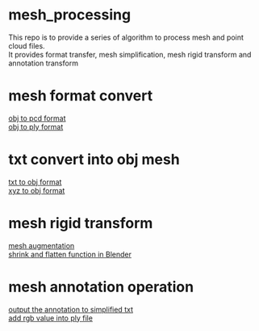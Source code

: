 # mesh_processing
This repo is to provide a series of algorithm to process mesh and point cloud files. \
It provides format transfer, mesh simplification, mesh rigid transform and annotation transform 

# mesh format convert
[obj to pcd format](./obj_to_pcd.py) \
[obj to ply format](./obj_to_ply.py)

# txt convert into obj mesh
[txt to obj format](./txt_to_obj.py) \
[xyz to obj format](./xyz_to_obj.py)

# mesh rigid transform
[mesh augmentation](./mesh_rigid_transform.py) \
[shrink and flatten function in Blender](./shrink_flatten.py)

# mesh annotation operation
[output the annotation to simplified txt](./annotation_output.py) \
[add rgb value into ply file](./apply_color_to_ply.py)

